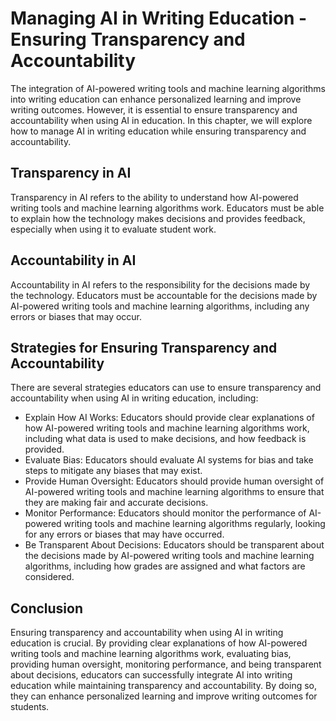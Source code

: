 Managing AI in Writing Education - Ensuring Transparency and Accountability
======================================================================================

The integration of AI-powered writing tools and machine learning algorithms into writing education can enhance personalized learning and improve writing outcomes. However, it is essential to ensure transparency and accountability when using AI in education. In this chapter, we will explore how to manage AI in writing education while ensuring transparency and accountability.

Transparency in AI
------------------

Transparency in AI refers to the ability to understand how AI-powered writing tools and machine learning algorithms work. Educators must be able to explain how the technology makes decisions and provides feedback, especially when using it to evaluate student work.

Accountability in AI
--------------------

Accountability in AI refers to the responsibility for the decisions made by the technology. Educators must be accountable for the decisions made by AI-powered writing tools and machine learning algorithms, including any errors or biases that may occur.

Strategies for Ensuring Transparency and Accountability
-------------------------------------------------------

There are several strategies educators can use to ensure transparency and accountability when using AI in writing education, including:

* Explain How AI Works: Educators should provide clear explanations of how AI-powered writing tools and machine learning algorithms work, including what data is used to make decisions, and how feedback is provided.
* Evaluate Bias: Educators should evaluate AI systems for bias and take steps to mitigate any biases that may exist.
* Provide Human Oversight: Educators should provide human oversight of AI-powered writing tools and machine learning algorithms to ensure that they are making fair and accurate decisions.
* Monitor Performance: Educators should monitor the performance of AI-powered writing tools and machine learning algorithms regularly, looking for any errors or biases that may have occurred.
* Be Transparent About Decisions: Educators should be transparent about the decisions made by AI-powered writing tools and machine learning algorithms, including how grades are assigned and what factors are considered.

Conclusion
----------

Ensuring transparency and accountability when using AI in writing education is crucial. By providing clear explanations of how AI-powered writing tools and machine learning algorithms work, evaluating bias, providing human oversight, monitoring performance, and being transparent about decisions, educators can successfully integrate AI into writing education while maintaining transparency and accountability. By doing so, they can enhance personalized learning and improve writing outcomes for students.
